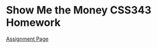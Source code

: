 # Show Me the Money CSS343 Homework

[Assignment Page](https://canvas.uw.edu/courses/1817334/assignments/10303736)

